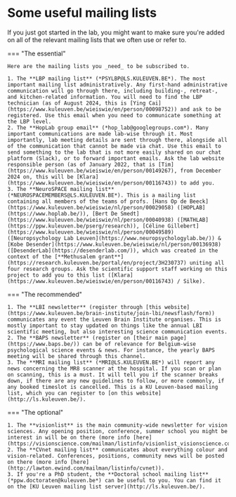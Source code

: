 # Some useful mailing lists

If you just got started in the lab, you might want to make sure you're added on all of the relevant mailing lists that we often use or refer to.

=== "The essential"

    Here are the mailing lists you _need_ to be subscribed to.

    1. The **LBP mailing list** (*PSYLBP@LS.KULEUVEN.BE*). The most important mailing list administratively. Any first-hand administrative communication will go through there, including building-, retreat-, and kitchen-related information. You will need to find the LBP technician (as of August 2024, this is [Ying Cai](https://www.kuleuven.be/wieiswie/en/person/00098752)) and ask to be registered. Use this email when you need to communicate something at the LBP level.
    2. The **HopLab group email** (*hop_lab@googlegroups.com*). Many important communications are made lab-wise through it. Most importantly, lab meeting details are sent through there, alongside all of the communication that cannot be made via chat. Use this email to send something to the lab that is not more easily shared on our chat platform (Slack), or to forward important emails. Ask the lab website responsible person (as of January 2022, that is [Tim](https://www.kuleuven.be/wieiswie/en/person/00149267), from December 2024 on, this will be [Klara](https://www.kuleuven.be/wieiswie/en/person/00116743)) to add you.
    3. The **NeuroSPACE mailing list** (*NEUROSPACEMEMBERS@LS.KULEUVEN.BE*). This is a mailing list containing all members of the teams of profs. [Hans Op de Beeck](https://www.kuleuven.be/wieiswie/nl/person/00029058) ([HOPLAB](https://www.hoplab.be/)), [Bert De Smedt](https://www.kuleuven.be/wieiswie/nl/person/00040938) ([MATHLAB](https://ppw.kuleuven.be/pserg/research)), [Céline Gillebert](https://www.kuleuven.be/wieiswie/nl/person/00049589) ([Neuropsychology Lab Leuven](https://www.neuropsychologylab.be/)) & [Kobe Desender](https://www.kuleuven.be/wieiswie/nl/person/00136938) ([DesenderLab](https://desenderlab.com/)), which was created in the context of the [**Methusalem grant**](https://research.kuleuven.be/portal/en/project/3H230737) uniting all four research groups. Ask the scientific support staff working on this project to add you to this list ([Klara](https://www.kuleuven.be/wieiswie/en/person/00116743) / Silke). 

=== "The recommended"

    1. The **LBI newsletter** (register through [this website](https://www.kuleuven.be/brain-institute/join-lbi/newsflash/form)) communicates any event the Leuven Brain Institute organises. This is mostly important to stay updated on things like the annual LBI scientific meeting, but also interesting science communication events.
    2. The **BAPS newsletter** (register on [their main page](https://www.baps.be/)) can be of relevance for Belgium-wise psychological science events & news. For instance, the yearly BAPS meeting will be shared through this channel.
    3. The **MRI mailing list** (*MRI@LS.KULEUVEN.BE*) will report any news concerning the MR8 scanner at the hospital. If you scan or plan on scanning, this is a must. It will tell you if the scanner breaks down, if there are any new guidelines to follow, or more commonly, if any booked timeslot is cancelled. This is a KU Leuven-based mailing list, which you can register to [on this website](http://ls.kuleuven.be/).

=== "The optional"

    1. The **visionlist** is the main community-wide newsletter for vision sciences. Any opening position, conference, summer school you might be interest in will be on there (more info [here](https://visionscience.com/mailman/listinfo/visionlist_visionscience.com)).
    2. The **CVnet mailing list** communicates about everything colour and vision-related. Conferences, positions, community news will be posted on there (more info [here](http://lawton.ewind.com/mailman/listinfo/cvnet)).
    3. If you're a PhD student, the **Doctoral school mailing list** (*ppw.doctoraten@kuleuven.be*) can be useful to you. You can find it on the [KU Leuven mailing list server](http://ls.kuleuven.be/). 
